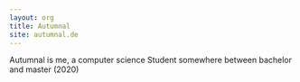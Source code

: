 ```yaml
---
layout: org
title: Autumnal
site: autumnal.de
---
```

Autumnal is me, a computer science Student somewhere between bachelor and master (2020)
